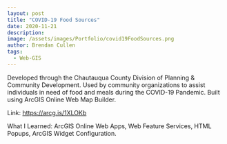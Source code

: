 ```yaml
---
layout: post
title: "COVID-19 Food Sources"
date: 2020-11-21
description:
image: /assets/images/Portfolio/covid19FoodSources.png
author: Brendan Cullen
tags:
  - Web-GIS
---
```

 Developed through the Chautauqua County Division of Planning & Community Development. Used by community organizations to assist individuals in need of food and meals during the COVID-19 Pandemic. Built using ArcGIS Online Web Map Builder.

Link: https://arcg.is/1XLOKb

What I Learned: ArcGIS Online Web Apps, Web Feature Services, HTML Popups, ArcGIS Widget Configuration.
